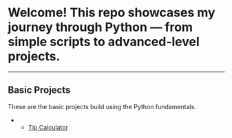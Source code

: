# Welcome! This repo showcases my journey through Python — from simple scripts to advanced-level projects.

---

## Basic Projects

These are the basic projects build using the Python fundamentals.

- * [Tip Calculator](./tip-calculator/README.md)
